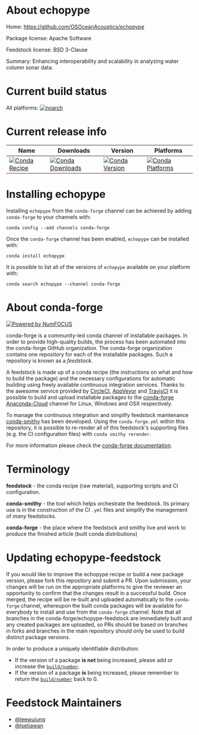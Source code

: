 <!--
# -*- mode: jinja -*-
-->

About echopype
==============

Home: https://github.com/OSOceanAcoustics/echopype

Package license: Apache Software

Feedstock license: BSD 3-Clause

Summary: Enhancing interoperability and scalability in analyzing water column sonar data.



Current build status
====================

All platforms:
[![noarch](https://img.shields.io/circleci/project/github/conda-forge/echopype-feedstock/master.svg?label=noarch)](https://circleci.com/gh/conda-forge/echopype-feedstock)

Current release info
====================

| Name | Downloads | Version | Platforms |
| --- | --- | --- | --- |
| [![Conda Recipe](https://img.shields.io/badge/recipe-echopype-green.svg)](https://anaconda.org/conda-forge/echopype) | [![Conda Downloads](https://img.shields.io/conda/dn/conda-forge/echopype.svg)](https://anaconda.org/conda-forge/echopype) | [![Conda Version](https://img.shields.io/conda/vn/conda-forge/echopype.svg)](https://anaconda.org/conda-forge/echopype) | [![Conda Platforms](https://img.shields.io/conda/pn/conda-forge/echopype.svg)](https://anaconda.org/conda-forge/echopype) |

Installing echopype
===================

Installing `echopype` from the `conda-forge` channel can be achieved by adding `conda-forge` to your channels with:

```
conda config --add channels conda-forge
```

Once the `conda-forge` channel has been enabled, `echopype` can be installed with:

```
conda install echopype
```

It is possible to list all of the versions of `echopype` available on your platform with:

```
conda search echopype --channel conda-forge
```


About conda-forge
=================

[![Powered by NumFOCUS](https://img.shields.io/badge/powered%20by-NumFOCUS-orange.svg?style=flat&colorA=E1523D&colorB=007D8A)](http://numfocus.org)

conda-forge is a community-led conda channel of installable packages.
In order to provide high-quality builds, the process has been automated into the
conda-forge GitHub organization. The conda-forge organization contains one repository
for each of the installable packages. Such a repository is known as a *feedstock*.

A feedstock is made up of a conda recipe (the instructions on what and how to build
the package) and the necessary configurations for automatic building using freely
available continuous integration services. Thanks to the awesome service provided by
[CircleCI](https://circleci.com/), [AppVeyor](https://www.appveyor.com/)
and [TravisCI](https://travis-ci.org/) it is possible to build and upload installable
packages to the [conda-forge](https://anaconda.org/conda-forge)
[Anaconda-Cloud](https://anaconda.org/) channel for Linux, Windows and OSX respectively.

To manage the continuous integration and simplify feedstock maintenance
[conda-smithy](https://github.com/conda-forge/conda-smithy) has been developed.
Using the ``conda-forge.yml`` within this repository, it is possible to re-render all of
this feedstock's supporting files (e.g. the CI configuration files) with ``conda smithy rerender``.

For more information please check the [conda-forge documentation](https://conda-forge.org/docs/).

Terminology
===========

**feedstock** - the conda recipe (raw material), supporting scripts and CI configuration.

**conda-smithy** - the tool which helps orchestrate the feedstock.
                   Its primary use is in the construction of the CI ``.yml`` files
                   and simplify the management of *many* feedstocks.

**conda-forge** - the place where the feedstock and smithy live and work to
                  produce the finished article (built conda distributions)


Updating echopype-feedstock
===========================

If you would like to improve the echopype recipe or build a new
package version, please fork this repository and submit a PR. Upon submission,
your changes will be run on the appropriate platforms to give the reviewer an
opportunity to confirm that the changes result in a successful build. Once
merged, the recipe will be re-built and uploaded automatically to the
`conda-forge` channel, whereupon the built conda packages will be available for
everybody to install and use from the `conda-forge` channel.
Note that all branches in the conda-forge/echopype-feedstock are
immediately built and any created packages are uploaded, so PRs should be based
on branches in forks and branches in the main repository should only be used to
build distinct package versions.

In order to produce a uniquely identifiable distribution:
 * If the version of a package **is not** being increased, please add or increase
   the [``build/number``](https://conda.io/docs/user-guide/tasks/build-packages/define-metadata.html#build-number-and-string).
 * If the version of a package **is** being increased, please remember to return
   the [``build/number``](https://conda.io/docs/user-guide/tasks/build-packages/define-metadata.html#build-number-and-string)
   back to 0.

Feedstock Maintainers
=====================

* [@leewujung](https://github.com/leewujung/)
* [@lsetiawan](https://github.com/lsetiawan/)

